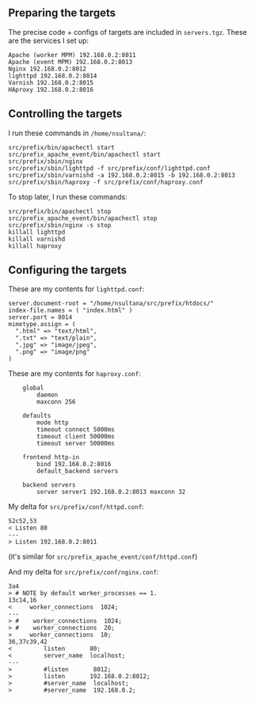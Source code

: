 ## Preparing the targets
The precise code + configs of targets are included in `servers.tgz`.
These are the services I set up:
```
Apache (worker MPM) 192.168.0.2:8011
Apache (event MPM) 192.168.0.2:8013
Nginx 192.168.0.2:8012
lighttpd 192.168.0.2:8014
Varnish 192.168.0.2:8015
HAproxy 192.168.0.2:8016
```

## Controlling the targets
I run these commands in `/home/nsultana/`:
```
src/prefix/bin/apachectl start
src/prefix_apache_event/bin/apachectl start
src/prefix/sbin/nginx
src/prefix/sbin/lighttpd -f src/prefix/conf/lighttpd.conf
src/prefix/sbin/varnishd -a 192.168.0.2:8015 -b 192.168.0.2:8013
src/prefix/sbin/haproxy -f src/prefix/conf/haproxy.conf
```

To stop later, I run these commands:
```
src/prefix/bin/apachectl stop
src/prefix_apache_event/bin/apachectl stop
src/prefix/sbin/nginx -s stop
killall lighttpd
killall varnishd
killall haproxy
```

## Configuring the targets
These are my contents for `lighttpd.conf`:
```
server.document-root = "/home/nsultana/src/prefix/htdocs/"
index-file.names = ( "index.html" )
server.port = 8014
mimetype.assign = (
  ".html" => "text/html",
  ".txt" => "text/plain",
  ".jpg" => "image/jpeg",
  ".png" => "image/png"
)
```

These are my contents for `haproxy.conf`:
```
    global
        daemon
        maxconn 256

    defaults
        mode http
        timeout connect 5000ms
        timeout client 50000ms
        timeout server 50000ms

    frontend http-in
        bind 192.168.0.2:8016
        default_backend servers

    backend servers
        server server1 192.168.0.2:8013 maxconn 32
```

My delta for `src/prefix/conf/httpd.conf`:
```
52c52,53
< Listen 80
---
> Listen 192.168.0.2:8011
```
(it's similar for `src/prefix_apache_event/conf/httpd.conf`)

And my delta for `src/prefix/conf/nginx.conf`:
```
3a4
> # NOTE by default worker_processes == 1.
13c14,16
<     worker_connections  1024;
---
> #    worker_connections  1024;
> #    worker_connections  20;
>     worker_connections  10;
36,37c39,42
<         listen       80;
<         server_name  localhost;
---
>         #listen       8012;
>         listen       192.168.0.2:8012;
>         #server_name  localhost;
>         #server_name  192.168.0.2;
```
